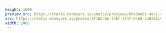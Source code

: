 ```yaml
---
height: 1600
preview_src: https://static.kenmyers.io/photos/previews/05408a51-4acc-4e8d-bed5-e5a5271c7543.webp
src: https://static.kenmyers.io/photos/4f1bbb5e-74bf-4f37-bc68-240365193d26.jpg
width: 2400
---
```

